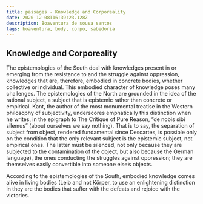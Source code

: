 ```yaml
---
title: passages - Knowledge and Corporeality
date: 2020-12-08T16:39:23.128Z
description: Boaventura de sousa santos
tags: boaventura, body, corpo, sabedoria
---
```

## Knowledge and Corporeality
The epistemologies of the South deal with knowledges present in or emerging
from the resistance to and the struggle against oppression, knowledges that are,
therefore, embodied in concrete bodies, whether collective or individual. This
embodied character of knowledge poses many challenges.
The epistemologies of the North are grounded in the idea of the rational subject, a subject that is epistemic rather than concrete or empirical. Kant, the author of the most
monumental treatise in the Western philosophy of subjectivity, underscores
emphatically this distinction when he writes, in the epigraph to The Critique
of Pure Reason, “de nobis sibi silemus” (about ourselves we say nothing). That
is to say, the separation of subject from object, rendered fundamental since
Descartes, is possible only on the condition that the only relevant subject is
the epistemic subject, not empirical ones. The latter must be silenced, not only
because they are subjected to the contamination of the object, but also because the German language), the ones conducting the struggles against oppression; they are themselves easily convertible into someone else’s objects.

According to the epistemologies of the South, embodied knowledge comes alive in living bodies (Leib and not Körper, to use an enlightening distinction in
they are the bodies that suffer with the defeats and rejoice with the victories.